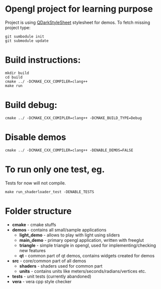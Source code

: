 # Opengl project for learning purpose

Project is using [QDarkStyleSheet](https://github.com/ColinDuquesnoy/QDarkStyleSheet) stylesheet for demos. To fetch missing project type:
```
git sumbodule init
git submodule update
```

# Build instructions:
```
mkdir build
cd build
cmake ../ -DCMAKE_CXX_COMPILER=clang++
make run
```

# Build debug:
```
cmake ../ -DCMAKE_CXX_COMIPLER=clang++ -DCMAKE_BUILD_TYPE=Debug
```

# Disable demos
```
cmake ../ -DCMAKE_CXX_COMPILER=clang++ -DENABLE_DEMOS=FALSE
```

# To run only one test, eg.
Tests for now will not compile.
```
make run_shaderloader_test -DENABLE_TESTS
```

# Folder structure
* **cmake** - cmake stuffs
* **demos** - contains all small/sample applications
  * **light_demo** - allows to play with light using sliders
  * **main_demo** - primary opengl application, written with freeglut
  * **triangle** - simple triangle in opengl, used for implementing/checking new features
  * **qt** - common part of qt demos, contains widgets created for demos
* **src** - core/common part of all demos
  * **shaders** - shaders used for common part
  * **units** - contains units like meters/seconds/radians/vertices etc.
* **tests** - unit tests (currently abandoned)
* **vera** - vera cpp style checker
